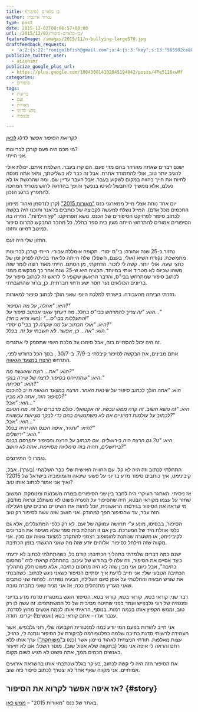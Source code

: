 ```yaml
---
title: בן כלאיים (סיפור)
author: נמרוד איזנברג
type: post
date: 2015-12-02T08:06:57+00:00
url: /2015/12/02/בן-כלאיים-סיפור/
featureImage: /images/2015/11/n-bullying-large570.jpg
draftfeedback_requests:
  - 'a:2:{s:22:"ronigelbfish@gmail.com";a:4:{s:3:"key";s:13:"565592ce88615";s:4:"time";s:10:"1448448718";s:7:"user_id";s:8:"91501967";s:7:"revoked";s:1:"1";}s:13:"5655dfc625ece";a:4:{s:3:"key";s:13:"5655dfc625ece";s:4:"time";s:10:"1448468422";s:7:"user_id";s:8:"91501967";s:7:"revoked";s:1:"1";}}'
publicize_twitter_user:
  - aizenimr
publicize_google_plus_url:
  - https://plus.google.com/108430814102045194842/posts/4Pe5116xwMf
categories:
  - סיפורים
tags:
  - בריונות
  - זעם
  - מאורות
  - מדע בדיוני
  - פנטסיה

---
```

_לקריאת הסיפור אפשר לדלג [לכאן][1]_

מי מכם היה פעם קורבן לבריונות?  
אני הייתי.

ישנם דברים שאתה מהרהר בהם מדי פעם. הם קרו בעבר. השלמת איתם. יכולת אולי להגיב יותר טוב, אולי להתמודד אחרת. אבל זה כבר לא בשליטתך, ומאז אתה מנסה לחיות את חייך בהווה במקום לשקוע בעבר. אבל העבר עדיין שם. ומה שהרגשת אז לא נעלם, אלא ממשיך להתבשל לאיטו בנפשך והופך בהדרגה לרגש מטריד המחכה להתפרץ ברגע הנכון.

יום אחד נוחת אצלי מייל ממארגני כנס <a href="http://meorot.sf-f.org.il/2015/" target="_blank" rel="noopener noreferrer">"מאורות 2015"</a> (קרן לנדסמן ואהוד מיימון החכמים מכל אדם). המייל נשלח למעשה לקבוצה של כותבים בז'אנר ותוכנו היה בקשה לכתוב סיפור לפרויקט הסיפורים של הכנס. נושא הפרויקט: "קץ הילדות". הזירה בה הסיפורים אמורים להתרחש הייתה מעין בית ספר בחלל. כל מחבר התבקש לתרום סיפור כמיטב דמיונו וחזונו.

החזון שלי היה זעם.

נחזור כ-25 שנה אחורה: בי"ס יסודי. תקופה אומללה עבורי. הייתי קורבן לבריונות מתמשכת. נקודת השיא (אולי, בעצם, השפל) שלה הייתה כליאתי בכיתה לפרק זמן של כחצי שעה. אולי יותר. קשה לי לזכור. הדחקתי, מן הסתם. הייתי מאוד רוצה לומר שזה משהו שכיום לא מטריד אותי במיוחד. הבעיה היא ש-25 שנה אחר כך מבקשים ממני לכתוב סיפור שמתרחש בבי"ס, והדבר הראשון שקופץ לי לראש זה לכתוב סיפור על בריונים הכולאים נער חסר ישע ודחוי חברתית. כן, ברור שהתגברתי.

חזרתי הביתה מהעבודה. בישרתי למלכת היופי שאני הולך לכתוב סיפור למאורות.

_היא: "אחלה, על מה הסיפור?"_  
 _הוא: "זה צריך להתרחש בבי"ס בחלל. מה דעתך שאני אכתוב סיפור על&#8230;"_  
 _(הוא והיא ביחד): "&#8230;התעללות בבי"ס!"_  
 _היא: "אולי תכתוב על מה שקרה לך בבי"ס יסודי?"_  
 _הוא: "אה&#8230; כן, אפשר. לא חשבתי על זה. בכלל."_

זה היה יכול להסתיים בזה, אבל סימכו על מלכת היופי שתספק לי אתגרים.

אתם מבינים, את הבקשה לסיפור קיבלתי ב-7/9. ב-30/7 , בסך הכל כחודש לפני, התרחש <a href="http://news.walla.co.il/item/2877735" target="_blank" rel="noopener noreferrer">הרצח במצעד הגאווה</a>.

_הוא: "את&#8230; רוצה שאעשה מה?"_  
 _היא: "שתתייחס בסיפור לרצח של שירה בנקי."_  
 _הוא: "סליחה?"_  
 _היא: "אתה הולך לכתוב סיפור על שינאת האחר. הרצח במצעד הגאווה חייב להיכנס לסיפור הזה, אתה לא מבין?"_  
 _הוא: "אבל&#8230;"_  
 _היא: "זה נושא חשוב. זה קרה ממש עכשיו. זה אקטואלי. כולם מדברים על זה. מה הטעם לכתוב על עולמות דמיוניים אם לא משתמשים בהם כדי לבקר מציאות עכשווית?"_  
 _הוא: "אבל&#8230;"_  
 _היא: "ותגיד, איפה הכנס הזה יהיה בכלל?"_  
 _הוא: "ירושלים."_  
 _היא: "נו? גם הרצח היה בירושלים. אם תכתוב על הרצח והסיפור יתפרסם בכנס בירושלים, תהיה בזה סימליות מסויימת. אתה לא חושב?"_

נגמרו לי התירוצים.

התחלתי לכתוב וזה היה לא קל. עם החוויה האישית שלי כבר השלמתי (בערך). אבל, קיבינימט, איך כותבים סיפור מדע בדיוני על פשעי שינאה והומופוביה בישראל של 2015? ואיך אני אמור לכתוב אותו _טוב_?

אז ניסיתי. האתגר העיקרי היה לחבר בין שני הסיפורים בצורה משכנעת ומנומקת. המשוב שחזר על עצמו מקוראי הבטא, היה שהסיפור על הנערה פשוט לא משתלב ונראה מודבק. מי שראה את הסיפור בגירסתו הראשונית, יוכל לזהות את השינויים הרבים שקו העלילה הזה עבר, עד שהסיפור הפך למהודק. אני חושב שזה עשה לסיפור רק טוב.

הסיפור, בבסיסו, מונע ע"י תחושה עמוקה של זעם. לא רק כלפי המתעללים, אלא גם כלפי אוזלת היד של המערכת. בין אם זו הנהלת בית ספר שלא מעיפה את הבריונים לקיבינימט, או משטרה שנותנת להומופוב רצחני להתקרב למצעד גאווה עם סכין. אני מקווה שזה חילחל לסיפור. אלוהים יודע שזה מה שאני הרגשתי בזמן הכתיבה.

ישנם כמה דברים שלמדתי בתהליך הכתיבה: קודם כל, כשהתחלתי לכתוב לא ידעתי כיצד אסיים את הסיפור, וזה עלה לי בחודש של עיכוב. בהתחלה קראתי לזה "מחסום כתיבה", אבל כיום אני מבין שזה לא היה מחסום כתיבה, אלא פשוט חלק מתהליך הכתיבה הטבעי שלי: אני חייב לדעת איך יסתיים הסיפור כשאני ניגש לכתוב. כשהבנתי את שורש הבעיה והחלטתי על אופן סיום העלילה, הבעיה נפתרה. לפחות שני כותבים שאני מעריץ מתנהלים ככה, אז אני מניח שאני בחברה טובה.

דבר שני: קוראי בטא, קוראי בטא, קוראי בטא. הסיפור הוגש במסגרת סדנת מדע בדיוני ופנטזיה של רוני גלבפיש ועמד בפני שחיטה מסיבית של כל המשתתפים. זה עשה לו רק טוב, וממש הקפיץ אותו בכמה רמות. בנוסף, הראיתי אותו לכמה אנשים מחוץ לסדנה. ענבר ועדו &#8211; אתם קוראי בטא (ואנשים!) יקרים. תודה.

אני חייב להודות בפעם המי יודע כמה למנטורית הקבועה שלי, רוני גלבפיש, אשר העמידה לרשותי סדנת כתיבה שלמה כפלטפורמה לביקורת על הסיפור ונתנה לי, כרגיל, עצות מאלפות. תודתי הניצחית לאהוד מיימון אשר (כמו ב<a href="/2015/09/07/%d7%9e%d7%a9%d7%95%d7%aa%d7%a7%d7%aa-%d7%a1%d7%99%d7%a4%d7%95%d7%a8/" target="_blank" rel="noopener noreferrer">"משותקת"</a>) ערך אותו ללא רחם והראה לי איפה אני נופל (בתקווה שלא אפול שוב). מוסר השכל: אם לא תיעזר באנשים חכמים ממך, אתה פשוט לא תגיע לשום מקום.

את הסיפור הזה היה לי קשה לכתוב, בעיקר בגלל שכתבתי אותו בהשראת אירועים אמיתיים. אני מקווה שאף אחד לא יצטרך לכתוב סיפור כזה שוב.

## אז איפה אפשר לקרוא את הסיפור? {#story}

באתר של כנס "מאורות 2015" &#8211; [ממש כאן][2].

 [1]: #story
 [2]: https://meorot.sf-f.org.il/2015/index-25.html